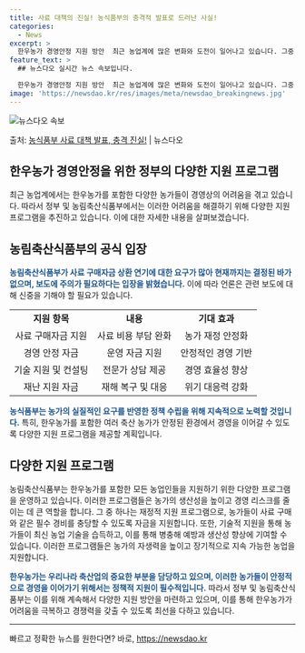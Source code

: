 ```yaml
---
title: 사료 대책의 진실! 농식품부의 충격적 발표로 드러난 사실!
categories:
  - News
excerpt: >
  한우농가 경영안정 지원 방안  최근 농업계에 많은 변화와 도전이 일어나고 있습니다. 그중 한우농가 역시 여러…
feature_text: >
  ## 뉴스다오 실시간 뉴스 속보입니다.

  한우농가 경영안정 지원 방안  최근 농업계에 많은 변화와 도전이 일어나고 있습니다. 그중 한우농가 역시 여러…
image: 'https://newsdao.kr/res/images/meta/newsdao_breakingnews.jpg'
---
```


![뉴스다오 속보](https://newsdao.kr/res/images/meta/newsdao_breakingnews.jpg)

<p>출처: <a href="https://newsdao.kr/4268" rel="dofollow">농식품부 사료 대책 발표, 충격 진실!</a> | 뉴스다오</p>

<h2 data-ke-size="size26">한우농가 경영안정을 위한 정부의 다양한 지원 프로그램</h2>
<p data-ke-size="size16">최근 농업계에서는 한우농가를 포함한 다양한 농가들이 경영상의 어려움을 겪고 있습니다. 따라서 정부 및 농림축산식품부에서는 이러한 어려움을 해결하기 위해 다양한 지원 프로그램을 추진하고 있습니다. 이에 대한 자세한 내용을 살펴보겠습니다.</p>

<h2 data-ke-size="size26">농림축산식품부의 공식 입장</h2>
<p data-ke-size="size16"><b><span style="color: #1a5490;">농림축산식품부가 사료 구매자금 상환 연기에 대한 요구가 많아 현재까지는 결정된 바가 없으며, 보도에 주의가 필요하다는 입장을 밝혔습니다.</span></b> 이에 따라 언론은 관련 보도에 대해 신중을 기해야 할 필요가 있습니다.</p>

<table>
  <tr>
    <td style="text-align: center; height: 17px;"><b>지원 항목</b></td>
    <td style="text-align: center; height: 17px;"><b>내용</b></td>
    <td style="text-align: center; height: 17px;"><b>기대 효과</b></td>
  </tr>
  <tr>
    <td style="text-align: center; height: 17px;">사료 구매자금 지원</td>
    <td style="text-align: center; height: 17px;">사료 비용 부담 완화</td>
    <td style="text-align: center; height: 17px;">농가 재정 안정화</td>
  </tr>
  <tr>
    <td style="text-align: center; height: 17px;">경영 안정 자금</td>
    <td style="text-align: center; height: 17px;">운영 자금 지원</td>
    <td style="text-align: center; height: 17px;">안정적인 경영 기반</td>
  </tr>
  <tr>
    <td style="text-align: center; height: 17px;">기술 지원 및 컨설팅</td>
    <td style="text-align: center; height: 17px;">전문가 상담 제공</td>
    <td style="text-align: center; height: 17px;">경영 효율성 향상</td>
  </tr>
  <tr>
    <td style="text-align: center; height: 17px;">재난 지원 자금</td>
    <td style="text-align: center; height: 17px;">재해 복구 및 대응</td>
    <td style="text-align: center; height: 17px;">위기 대응력 강화</td>
  </tr>
</table>

<p data-ke-size="size16"><b><span style="color: #1a5490;">농식품부는 농가의 실질적인 요구를 반영한 정책 수립을 위해 지속적으로 노력할 것입니다.</span></b> 특히, 한우농가를 포함한 여러 축산 농가가 안정된 환경에서 경영을 이어갈 수 있도록 다양한 지원 프로그램을 제공할 계획입니다.</p>

<h2 data-ke-size="size26">다양한 지원 프로그램</h2>
<p data-ke-size="size16">농림축산식품부는 한우농가를 포함한 모든 농업인들을 지원하기 위한 다양한 프로그램을 운영하고 있습니다. 이러한 프로그램들은 농가의 생산성을 높이고 경영 리스크를 줄이는 데 큰 역할을 합니다. 그 중 하나는 재정적 지원 프로그램으로, 농가들이 사료 구매와 같은 필수 경비를 충당할 수 있도록 자금을 지원합니다. 또한, 기술적 지원을 통해 농가들이 최신 농업 기술을 습득하고, 이를 통해 병충해 예방과 생산성 향상에 기여할 수 있습니다. 이러한 프로그램들은 농가의 자생력을 높이고 장기적으로 지속 가능한 농업을 지원합니다.</p>

<p data-ke-size="size16"><b><span style="color: #1a5490;">한우농가는 우리나라 축산업의 중요한 부분을 담당하고 있으며, 이러한 농가들이 안정적으로 경영을 이어가기 위해서는 정책적 지원이 필수적입니다.</span></b> 따라서 정부 및 농림축산식품부는 이를 위해 계속해서 다양한 지원 방안을 마련하고 있으며, 이를 통해 한우농가가 어려움을 극복하고 경쟁력을 갖출 수 있도록 최선을 다하고 있습니다.</p>

<hr>
<p data-ke-size="size16"></p> 

빠르고 정확한 뉴스를 원한다면? 바로, <a href="https://newsdao.kr" rel="dofollow">https://newsdao.kr</a>


